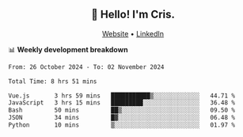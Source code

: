 
<h2 align="center">👋 Hello! I'm Cris.</h2>
<p align="center">
  <a href="https://www.criscunas.dev">Website</a> •
  <a href="https://www.linkedin.com/in/cristophercunas/">LinkedIn</a> 
</p>


📊 **Weekly development breakdown**
<!--START_SECTION:waka-->

```txt
From: 26 October 2024 - To: 02 November 2024

Total Time: 8 hrs 51 mins

Vue.js       3 hrs 59 mins   ███████████▒░░░░░░░░░░░░░   44.71 %
JavaScript   3 hrs 15 mins   █████████░░░░░░░░░░░░░░░░   36.48 %
Bash         50 mins         ██▒░░░░░░░░░░░░░░░░░░░░░░   09.50 %
JSON         34 mins         █▓░░░░░░░░░░░░░░░░░░░░░░░   06.48 %
Python       10 mins         ▒░░░░░░░░░░░░░░░░░░░░░░░░   01.97 %
```

<!--END_SECTION:waka-->
